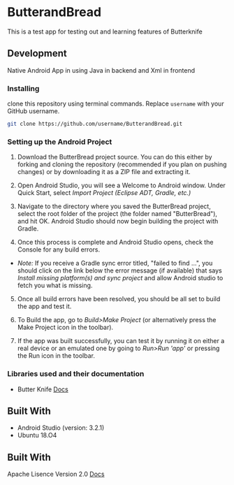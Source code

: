 # ButterandBread

This is a test app for testing out and learning features of Butterknife 

## Development

Native Android App in using Java in backend and Xml in frontend

### Installing

clone this repository using terminal commands. Replace `username` with your GitHub username.

```bash
git clone https://github.com/username/ButterandBread.git
```
### Setting up the Android Project

1. Download the ButterBread project source. You can do this either by forking and cloning the repository (recommended if you plan on pushing changes) or by downloading it as a ZIP file and extracting it.

2. Open Android Studio, you will see a Welcome to Android window. Under Quick Start, select _Import Project (Eclipse ADT, Gradle, etc.)_

3. Navigate to the directory where you saved the ButterBread project, select the root folder of the project (the folder named "ButterBread"), and hit OK. Android Studio should now begin building the project with Gradle.

4. Once this process is complete and Android Studio opens, check the Console for any build errors.

  - _Note:_ If you receive a Gradle sync error titled, "failed to find ...", you should click on the link below the error message (if available) that says _Install missing platform(s) and sync project_ and allow Android studio to fetch you what is missing.

5. Once all build errors have been resolved, you should be all set to build the app and test it.

6. To Build the app, go to _Build>Make Project_ (or alternatively press the Make Project icon in the toolbar).

7. If the app was built successfully, you can test it by running it on either a real device or an emulated one by going to _Run>Run 'app'_ or pressing the Run icon in the toolbar.


### Libraries used and their documentation
- Butter Knife [Docs](https://github.com/JakeWharton/butterknife/)

## Built With

- Android Studio (version: 3.2.1)
- Ubuntu 18.O4
## Built With
Apache Lisence Version 2.0 [Docs](https://github.com/abhijitramesh/ButterandBread/blob/master/LISENCE.md)
